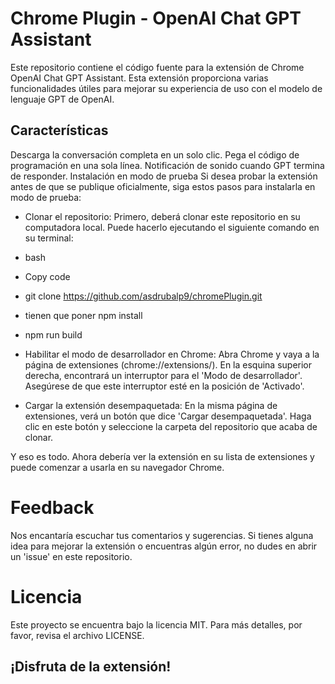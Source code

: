 # Chrome Plugin - OpenAI Chat GPT Assistant

Este repositorio contiene el código fuente para la extensión de Chrome OpenAI Chat GPT Assistant. Esta extensión proporciona varias funcionalidades útiles para mejorar su experiencia de uso con el modelo de lenguaje GPT de OpenAI.

## Características

Descarga la conversación completa en un solo clic.
Pega el código de programación en una sola línea.
Notificación de sonido cuando GPT termina de responder.
Instalación en modo de prueba
Si desea probar la extensión antes de que se publique oficialmente, siga estos pasos para instalarla en modo de prueba:

- Clonar el repositorio: Primero, deberá clonar este repositorio en su computadora local. Puede hacerlo ejecutando el siguiente comando en su terminal:
- bash
- Copy code
- git clone https://github.com/asdrubalp9/chromePlugin.git
- tienen que poner npm install
- npm run build
- Habilitar el modo de desarrollador en Chrome: Abra Chrome y vaya a la página de extensiones (chrome://extensions/). En la esquina superior derecha, encontrará un interruptor para el 'Modo de desarrollador'. Asegúrese de que este interruptor esté en la posición de 'Activado'.

- Cargar la extensión desempaquetada: En la misma página de extensiones, verá un botón que dice 'Cargar desempaquetada'. Haga clic en este botón y seleccione la carpeta del repositorio que acaba de clonar.

Y eso es todo. Ahora debería ver la extensión en su lista de extensiones y puede comenzar a usarla en su navegador Chrome.

# Feedback

Nos encantaría escuchar tus comentarios y sugerencias. Si tienes alguna idea para mejorar la extensión o encuentras algún error, no dudes en abrir un 'issue' en este repositorio.

# Licencia

Este proyecto se encuentra bajo la licencia MIT. Para más detalles, por favor, revisa el archivo LICENSE.

## ¡Disfruta de la extensión!
